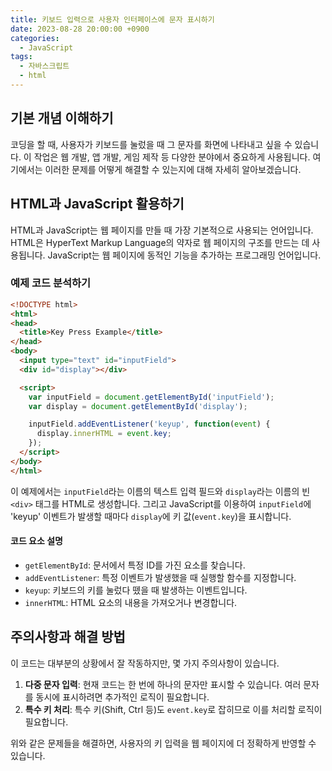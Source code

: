 ```yaml
---
title: 키보드 입력으로 사용자 인터페이스에 문자 표시하기
date: 2023-08-28 20:00:00 +0900
categories:
  - JavaScript
tags:
  - 자바스크립트
  - html
---
```


## 기본 개념 이해하기

코딩을 할 때, 사용자가 키보드를 눌렀을 때 그 문자를 화면에 나타내고 싶을 수 있습니다. 이 작업은 웹 개발, 앱 개발, 게임 제작 등 다양한 분야에서 중요하게 사용됩니다. 여기에서는 이러한 문제를 어떻게 해결할 수 있는지에 대해 자세히 알아보겠습니다.

## HTML과 JavaScript 활용하기

HTML과 JavaScript는 웹 페이지를 만들 때 가장 기본적으로 사용되는 언어입니다. HTML은 HyperText Markup Language의 약자로 웹 페이지의 구조를 만드는 데 사용됩니다. JavaScript는 웹 페이지에 동적인 기능을 추가하는 프로그래밍 언어입니다.

### 예제 코드 분석하기

```html
<!DOCTYPE html>
<html>
<head>
  <title>Key Press Example</title>
</head>
<body>
  <input type="text" id="inputField">
  <div id="display"></div>

  <script>
    var inputField = document.getElementById('inputField');
    var display = document.getElementById('display');

    inputField.addEventListener('keyup', function(event) {
      display.innerHTML = event.key;
    });
  </script>
</body>
</html>
```

이 예제에서는 `inputField`라는 이름의 텍스트 입력 필드와 `display`라는 이름의 빈 `<div>` 태그를 HTML로 생성합니다. 그리고 JavaScript를 이용하여 `inputField`에 'keyup' 이벤트가 발생할 때마다 `display`에 키 값(`event.key`)을 표시합니다.

#### 코드 요소 설명

- `getElementById`: 문서에서 특정 ID를 가진 요소를 찾습니다.
- `addEventListener`: 특정 이벤트가 발생했을 때 실행할 함수를 지정합니다.
- `keyup`: 키보드의 키를 눌렀다 뗐을 때 발생하는 이벤트입니다.
- `innerHTML`: HTML 요소의 내용을 가져오거나 변경합니다.

## 주의사항과 해결 방법

이 코드는 대부분의 상황에서 잘 작동하지만, 몇 가지 주의사항이 있습니다.

1. **다중 문자 입력**: 현재 코드는 한 번에 하나의 문자만 표시할 수 있습니다. 여러 문자를 동시에 표시하려면 추가적인 로직이 필요합니다.
2. **특수 키 처리**: 특수 키(Shift, Ctrl 등)도 `event.key`로 잡히므로 이를 처리할 로직이 필요합니다.

위와 같은 문제들을 해결하면, 사용자의 키 입력을 웹 페이지에 더 정확하게 반영할 수 있습니다.